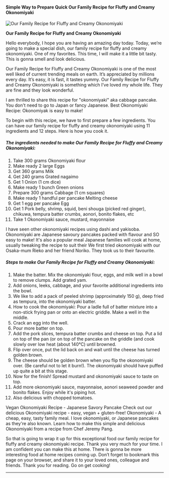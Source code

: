             

#### Simple Way to Prepare Quick Our Family Recipe for Fluffy and Creamy Okonomiyaki

![Our Family Recipe for Fluffy and Creamy Okonomiyaki](https://img-global.cpcdn.com/recipes/5487442716000256/751x532cq70/our-family-recipe-for-fluffy-and-creamy-okonomiyaki-recipe-main-photo.jpg)

**Our Family Recipe for Fluffy and Creamy Okonomiyaki**

Hello everybody, I hope you are having an amazing day today. Today, we’re going to make a special dish, our family recipe for fluffy and creamy okonomiyaki. One of my favorites. This time, I will make it a little bit tasty. This is gonna smell and look delicious.

Our Family Recipe for Fluffy and Creamy Okonomiyaki is one of the most well liked of current trending meals on earth. It’s appreciated by millions every day. It’s easy, it is fast, it tastes yummy. Our Family Recipe for Fluffy and Creamy Okonomiyaki is something which I’ve loved my whole life. They are fine and they look wonderful.

I am thrilled to share this recipe for "okonomiyaki" aka cabbage pancake. You don't need to go to Japan or fancy Japanese. Best Okonomiyaki Recipe: Okonomiyak is easy to make!

To begin with this recipe, we have to first prepare a few ingredients. You can have our family recipe for fluffy and creamy okonomiyaki using 11 ingredients and 12 steps. Here is how you cook it.

##### The ingredients needed to make Our Family Recipe for Fluffy and Creamy Okonomiyaki:

1.  Take 300 grams Okonomiyaki flour
2.  Make ready 2 large Eggs
3.  Get 360 grams Milk
4.  Get 240 grams Grated nagaimo
5.  Get 1 Onion (1 cm dice)
6.  Make ready 1 bunch Green onions
7.  Prepare 300 grams Cabbage (1 cm squares)
8.  Make ready 1 handful per pancake Melting cheese
9.  Get 1 egg per pancake Egg
10.  Get 1 Pork belly, shrimp, squid, beni shouga (picked red ginger), chikuwa, tempura batter crumbs, aonori, bonito flakes, etc
11.  Take 1 Okonomiyaki sauce, mustard, mayonnaise

I have seen other okonomiyaki recipes using dashi and yakisoba. Okonomiyaki are Japanese savoury pancakes packed with flavour and SO easy to make! It's also a popular meal Japanese families will cook at home, usually tweaking the recipe to suit their We first tried okonomiyaki with our Osaka-mum Rieko and her friend Noriko. They took us to their favourite.

##### Steps to make Our Family Recipe for Fluffy and Creamy Okonomiyaki:

1.  Make the batter. Mix the okonomiyaki flour, eggs, and milk well in a bowl to remove clumps. Add grated yam.
2.  Add onions, leeks, cabbage, and your favorite additional ingredients into the bowl.
3.  We like to add a pack of peeled shrimp (approximately 150 g), deep fried as tempura, into the okonomiyaki batter.
4.  How to cook the okonomiyaki: Pour a ladle full of batter mixture into a non-stick frying pan or onto an electric griddle. Make a well in the middle.
5.  Crack an egg into the well.
6.  Pour more batter on top.
7.  Add the pork slices, tempura batter crumbs and cheese on top. Put a lid on top of the pan (or on top of the pancake on the griddle (and cook slowly over low heat (about 140°C) until browned.
8.  Flip over once, put the lid back on and wait until the cheese has turned golden brown.
9.  The cheese should be golden brown when you flip the okonomiyaki over. (Be careful not to let it burn!). The okonomiyaki should have puffed up quite a bit at this stage.
10.  Now for the finish! Spread mustard and okonomiyaki sauce to taste on top.
11.  Add more okonomiyaki sauce, mayonnaise, aonori seaweed powder and bonito flakes. Enjoy while it's piping hot.
12.  Also delicious with chopped tomatoes.

Vegan Okonomiyaki Recipe - Japanese Savory Pancake Check out our delicious Okonomiyaki recipe - easy, vegan + gluten-free! Okonomiyaki - A cheap, easy, tasty family meal. I love okonomiyaki, or Japanese pancakes as they're also known. Learn how to make this simple and delicious Okonomiyaki from a recipe from Chef Jeremy Pang.

So that is going to wrap it up for this exceptional food our family recipe for fluffy and creamy okonomiyaki recipe. Thank you very much for your time. I am confident you can make this at home. There is gonna be more interesting food at home recipes coming up. Don’t forget to bookmark this page on your browser, and share it to your loved ones, colleague and friends. Thank you for reading. Go on get cooking!

* * *